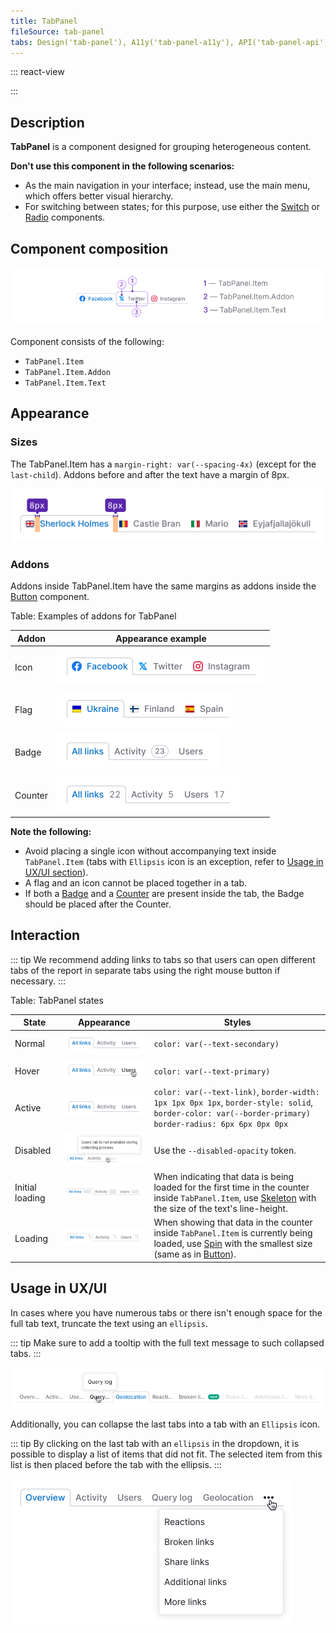 ```yaml
---
title: TabPanel
fileSource: tab-panel
tabs: Design('tab-panel'), A11y('tab-panel-a11y'), API('tab-panel-api'), Example('tab-panel-code'), Changelog('tab-panel-changelog')
---
```


::: react-view

<script lang="tsx">
import React from 'react';
import TabPanel from '@semcore/ui/tab-panel';
import Badge from '@semcore/ui/badge';
import PlaygroundGeneration from '@components/PlaygroundGeneration';

const App = PlaygroundGeneration(
  (createGroupWidgets) => {
    const { bool, select } = createGroupWidgets('TabPanel');

    const behavior = select({
      key: 'behavior',
      defaultValue: 'manual',
      label: 'Behavior',
      options: [
        {name: 'auto', value: 'auto'},
        {name: 'manual', value: 'manual'}
      ]
    });

    const disabled = bool({
      key: 'disabled',
      defaultValue: false,
      label: 'Disabled',
    });

    const addon = bool({
      key: 'addon',
      defaultValue: false,
      label: 'Addon',
    });

    return (
      <TabPanel defaultValue={1} behavior={behavior}>
        <TabPanel.Item value={1}>Overview</TabPanel.Item>
        <TabPanel.Item value={2}>Issues</TabPanel.Item>
        <TabPanel.Item disabled={disabled} value={3}>
          Progress
        </TabPanel.Item>
        <TabPanel.Item value={4}>
          {addon
            ? [
                <TabPanel.Item.Text key={1}>Analytics</TabPanel.Item.Text>,
                <TabPanel.Item.Addon key={2}>
                  <Badge bg='bg-primary-success'>new</Badge>
                </TabPanel.Item.Addon>,
              ]
            : 'Analytics'}
        </TabPanel.Item>
      </TabPanel>
    );
  },
  {
    filterProps: ['defaultValue'],
  },
);
</script>

:::

## Description

**TabPanel** is a component designed for grouping heterogeneous content.

**Don't use this component in the following scenarios:**

- As the main navigation in your interface; instead, use the main menu, which offers better visual hierarchy.
- For switching between states; for this purpose, use either the [Switch](/components/switch/switch) or [Radio](/components/radio/radio) components.

## Component composition

![](static/tabpanel-composition.png)

Component consists of the following:

- `TabPanel.Item`
- `TabPanel.Item.Addon`
- `TabPanel.Item.Text`

## Appearance

### Sizes

The TabPanel.Item has a `margin-right: var(--spacing-4x)` (except for the `last-child`).
Addons before and after the text have a margin of 8px.

![](static/tab-m.png)

### Addons

Addons inside TabPanel.Item have the same margins as addons inside the [Button](/components/button/button) component.

Table: Examples of addons for TabPanel

| Addon   | Appearance example        |
| ------- | ------------------------- |
| Icon    | ![](static/icon.png)      |
| Flag    | ![](static/flag.png)      |
| Badge   | ![](static/badge.png)     |
| Counter | ![](static/counter.png)   |

**Note the following:**

- Avoid placing a single icon without accompanying text inside `TabPanel.Item` (tabs with `Ellipsis` icon is an exception, refer to [Usage in UX/UI section](/components/tab-line/tab-line#usage_in_ux_ui)).
- A flag and an icon cannot be placed together in a tab.
- If both a [Badge](/components/badge/badge) and a [Counter](/components/counter/counter) are present inside the tab, the Badge should be placed after the Counter.

## Interaction

::: tip
We recommend adding links to tabs so that users can open different tabs of the report in separate tabs using the right mouse button if necessary.
:::

Table: TabPanel states

| State           | Appearance     | Styles     |
| --------------- | -------------- | ---------- |
| Normal          | ![](static/normal-active.png)            | `color: var(--text-secondary)`    |
| Hover           | ![](static/hover.png)                     | `color: var(--text-primary)`    |
| Active          | ![](static/normal-active.png)            | `color: var(--text-link)`, `border-width: 1px 1px 0px 1px`, `border-style: solid`, `border-color: var(--border-primary)` `border-radius: 6px 6px 0px 0px`                                                        |
| Disabled        | ![](static/disabled.png)               | Use the `--disabled-opacity` token.     |
| Initial loading | ![](static/initial-loading.png) | When indicating that data is being loaded for the first time in the counter inside `TabPanel.Item`, use [Skeleton](/components/skeleton/skeleton) with the size of the text's line-height.                 |
| Loading         | ![](static/loading.png)                 | When showing that data in the counter inside `TabPanel.Item` is currently being loaded, use [Spin](/components/spin/spin) with the smallest size (same as in [Button](/components/button/button)).|

## Usage in UX/UI

In cases where you have numerous tabs or there isn't enough space for the full tab text, truncate the text using an `ellipsis`.

::: tip
Make sure to add a tooltip with the full text message to such collapsed tabs.
:::

![](static/ellipsis.png)

Additionally, you can collapse the last tabs into a tab with an `Ellipsis` icon.

::: tip
By clicking on the last tab with an `ellipsis` in the dropdown, it is possible to display a list of items that did not fit. The selected item from this list is then placed before the tab with the ellipsis.
:::

![](static/tab-collapse.png)

